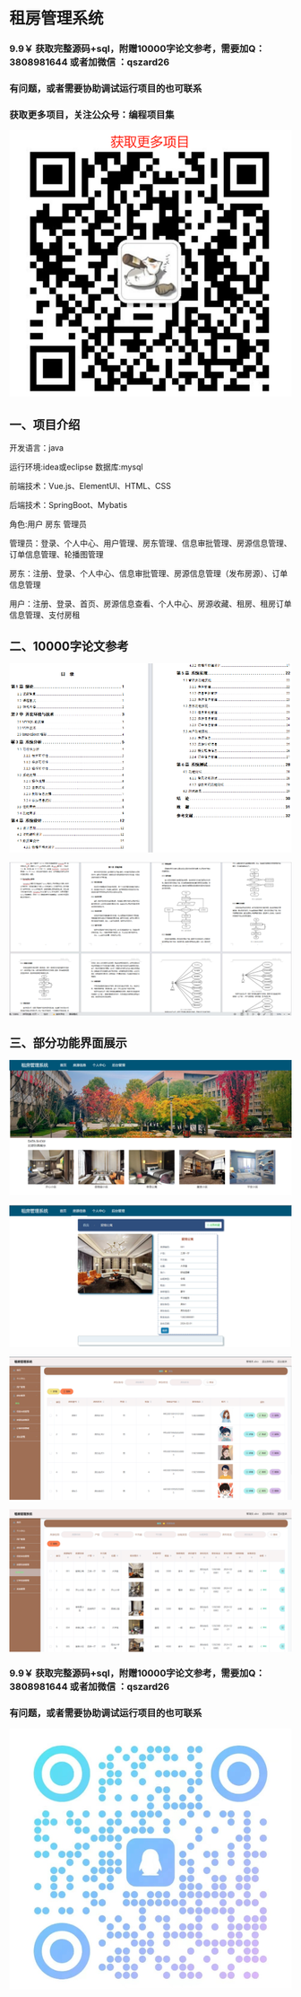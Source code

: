 # 租房管理系统

### 9.9￥ 获取完整源码+sql，附赠10000字论文参考，需要加Q：3808981644  或者加微信 ：qszard26
### 有问题，或者需要协助调试运行项目的也可联系
### 获取更多项目，关注公众号：编程项目集
![img.png](img.png)

## 一、项目介绍

开发语言：java

运行环境:idea或eclipse 数据库:mysql

前端技术：Vue.js、ElementUI、HTML、CSS

后端技术：SpringBoot、Mybatis

角色:用户 房东 管理员

管理员：登录、个人中心、用户管理、房东管理、信息审批管理、房源信息管理、订单信息管理、轮播图管理

房东：注册、登录、个人中心、信息审批管理、房源信息管理（发布房源）、订单信息管理

用户：注册、登录、首页、房源信息查看、个人中心、房源收藏、租房、租房订单信息管理、支付房租

## 二、10000字论文参考

![img.png](imgs/img.png)

![img_1.png](imgs/img_1.png)

## 三、部分功能界面展示

![img_2.png](imgs/img_2.png)

![img_3.png](imgs/img_3.png)

![img_4.png](imgs/img_4.png)

![img_5.png](imgs/img_5.png)

### 9.9￥ 获取完整源码+sql，附赠10000字论文参考，需要加Q：3808981644  或者加微信 ：qszard26
### 有问题，或者需要协助调试运行项目的也可联系

![img_6.png](imgs/img_6.png)

